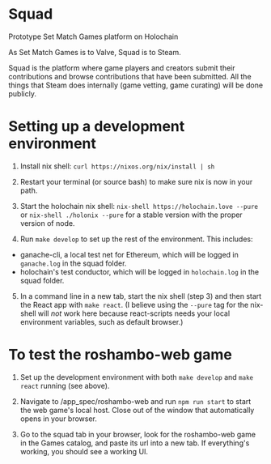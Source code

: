 # Squad

Prototype Set Match Games platform on Holochain

As Set Match Games is to Valve, Squad is to Steam.

Squad is the platform where game players and creators submit their contributions and browse contributions that have been submitted. All the things that Steam does internally (game vetting, game curating) will be done publicly.

# Setting up a development environment

1. Install nix shell: `curl https://nixos.org/nix/install | sh`

2. Restart your terminal (or source bash) to make sure nix is now in your path.

3. Start the holochain nix shell: `nix-shell https://holochain.love --pure` or `nix-shell ./holonix --pure` for a stable version with the proper version of node.

4. Run `make develop` to set up the rest of the environment. This includes:
 - ganache-cli, a local test net for Ethereum, which will be logged in `ganache.log` in the squad folder.
 - holochain's test conductor, which will be logged in `holochain.log` in the squad folder.

5. In a command line in a new tab, start the nix shell (step 3) and then start the React app with `make react`. (I believe using the `--pure` tag for the nix-shell will _not_ work here because react-scripts needs your local environment variables, such as default browser.)

# To test the roshambo-web game

1. Set up the development environment with both `make develop` and `make react` running (see above).

2. Navigate to /app_spec/roshambo-web and run `npm run start` to start the web game's local host. Close out of the window that automatically opens in your browser.

3. Go to the squad tab in your browser, look for the roshambo-web game in the Games catalog, and paste its url into a new tab. If everything's working, you should see a working UI.
